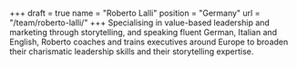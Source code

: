 +++
draft		= true
name		= "Roberto Lalli"
position 	= "Germany"
url			= "/team/roberto-lalli/"
+++
Specialising in value-based leadership and marketing through storytelling, and speaking fluent German, Italian and English, Roberto coaches and trains executives around Europe to broaden their charismatic leadership skills and their storytelling expertise.